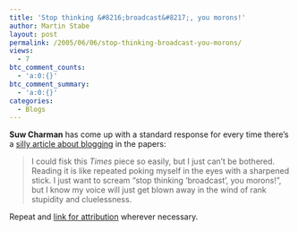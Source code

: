 ```yaml
---
title: 'Stop thinking &#8216;broadcast&#8217;, you morons!'
author: Martin Stabe
layout: post
permalink: /2005/06/06/stop-thinking-broadcast-you-morons/
views:
  - 7
btc_comment_counts:
  - 'a:0:{}'
btc_comment_summary:
  - 'a:0:{}'
categories:
  - Blogs
---
```

**Suw Charman** has come up with a standard response for every time there&rsquo;s a [silly article about blogging][1] in the papers:

> I could fisk this *Times* piece so easily, but I just can&rsquo;t be bothered. Reading it is like repeated poking myself in the eyes with a sharpened stick. I just want to scream &ldquo;stop thinking &lsquo;broadcast&rsquo;, you morons!&rdquo;, but I know my voice will just get blown away in the wind of rank stupidity and cluelessness.

Repeat and [link for attribution][2] wherever necessary.

 [1]: http://technology.timesonline.co.uk/article/0,,19510-1631577,00.html
 [2]: http://www.corante.com/strange/archives/2005/06/05/as_many_reasons_as_there_are_bloggers.php